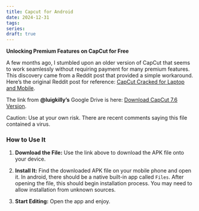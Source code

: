 ```yaml
---
title: Capcut for Android
date: 2024-12-31
tags: 
series: 
draft: true
---
```

**Unlocking Premium Features on CapCut for Free**

A few months ago, I stumbled upon an older version of CapCut that seems to work seamlessly without requiring payment for many premium features. This discovery came from a Reddit post that provided a simple workaround. Here’s the original Reddit post for reference: [CapCut Cracked for Laptop and Mobile](https://www.reddit.com/r/CapCut/comments/1gndiet/capcut_cracked_for_laptop_and_mobile/?share_id=S4oKMWaF_Bxwv7Ok60fD-&utm_content=2&utm_medium=android_app&utm_name=androidcss&utm_source=share&utm_term=1).

The link from **@luigkilly’s** Google Drive is here: [Download CapCut 7.6 Version](https://drive.google.com/file/d/1Jx03ymWm02KF8llUvPIeKz9oIyn-MeLs/view?usp=drivesdk).

Caution: Use at your own risk. There are  recent comments saying this file contained a virus. 
### How to Use It

1. **Download the File:** Use the link above to download the APK file onto your device.
    
2. **Install It:** Find the downloaded APK file on your mobile phone and open it. In android, there should be a native built-in app called `Files`.  After opening the file, this should begin installation process. You may need to allow installation from unknown sources.
    
3. **Start Editing:** Open the app and enjoy.
    
